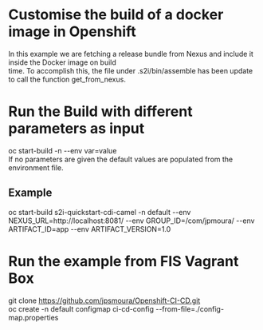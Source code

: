 # Customise the build of a docker image in Openshift
In this example we are fetching a release bundle from Nexus and include it inside the Docker image on build <br /> time. To accomplish this, the file under .s2i/bin/assemble has been update to call the function get_from_nexus.
# Run the Build with different parameters as input
oc start-build <buildConfig> -n <namespace> --env var=value <br />
If no parameters are given the default values are populated from the environment file.

## Example
oc start-build s2i-quickstart-cdi-camel -n default --env NEXUS_URL=http://localhost:8081/ --env GROUP_ID=/com/jpmoura/ --env ARTIFACT_ID=app --env ARTIFACT_VERSION=1.0

# Run the example from FIS Vagrant Box
git clone https://github.com/jpsmoura/Openshift-CI-CD.git <br />
oc create -n default configmap ci-cd-config --from-file=./config-map.properties
